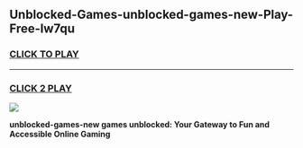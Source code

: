 
## Unblocked-Games-unblocked-games-new-Play-Free-lw7qu
<h3>
<a href="https://premium76.site?title=unblocked-games-new&ref=09A">CLICK TO PLAY</a></h3>
<hr>

<h3>
<a href="https://premium76.site?title=unblocked-games-new&ref=09A">CLICK 2 PLAY</a>
  
</h3>

<a href="https://premium76.site?title=unblocked-games-new&ref=09A"><img src="https://clearcache.store/games.png"></a>


**unblocked-games-new games unblocked: Your Gateway to Fun and Accessible Online Gaming**
